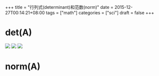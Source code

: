 +++
title = "行列式(determinant)和范数(norm)"
date = 2015-12-27T00:14:21+08:00
tags = ["math"]
categories = ["sci"]
draft = false
+++


# det(A)

![](https://upload.wikimedia.org/math/9/c/c/9ccd8b1b2c36abe1bd149a1cfd33ef79.png)
![](https://upload.wikimedia.org/math/f/9/a/f9adf792863db24908ec88d922a545bf.png)
![](https://upload.wikimedia.org/math/a/8/4/a84b6d9c86846b74d3a83cd04d0cc84f.png)

# norm(A)

